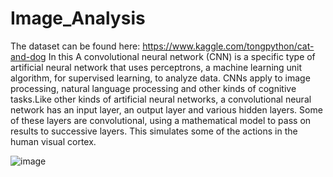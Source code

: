# Image_Analysis
The dataset can be found here:  https://www.kaggle.com/tongpython/cat-and-dog
In this 
A convolutional neural network (CNN) is a specific type of artificial neural network that uses perceptrons, a machine learning unit algorithm, for supervised learning, to analyze data. CNNs apply to image processing, natural language processing and other kinds of cognitive tasks.Like other kinds of artificial neural networks, a convolutional neural network has an input layer, an output layer and various hidden layers. Some of these layers are convolutional, using a mathematical model to pass on results to successive layers. This simulates some of the actions in the human visual cortex.

![image](https://user-images.githubusercontent.com/85051683/125204936-53497d00-e29d-11eb-819b-707aa0cf71b2.png)
